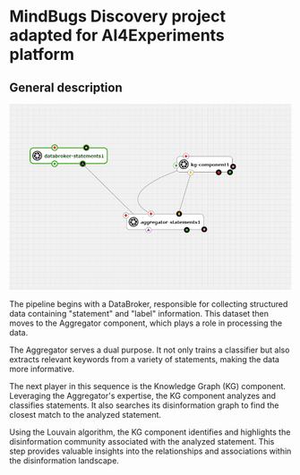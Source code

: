# MindBugs Discovery project adapted for AI4Experiments platform

## General description

![Pipeline](docs/pipeline.png) 

The pipeline begins with a DataBroker, responsible for collecting structured data containing "statement" and "label" information. This dataset then moves to the Aggregator component, which plays a role in processing the data.

The Aggregator serves a dual purpose. It not only trains a classifier but also extracts relevant keywords from a variety of statements, making the data more informative.

The next player in this sequence is the Knowledge Graph (KG) component. Leveraging the Aggregator's expertise, the KG component analyzes and classifies statements. It also searches its disinformation graph to find the closest match to the analyzed statement.

Using the Louvain algorithm, the KG component identifies and highlights the disinformation community associated with the analyzed statement. This step provides valuable insights into the relationships and associations within the disinformation landscape.


